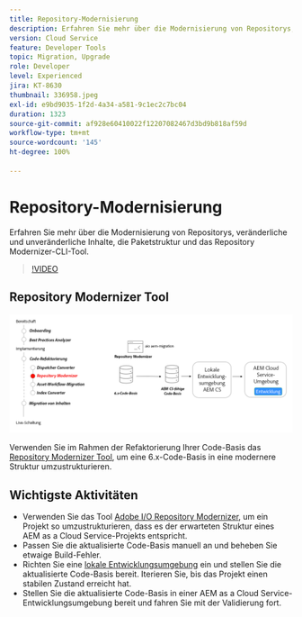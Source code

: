 ```yaml
---
title: Repository-Modernisierung
description: Erfahren Sie mehr über die Modernisierung von Repositorys, veränderliche und unveränderliche Inhalte, die Paketstruktur und das Repository Modernizer-CLI-Tool.
version: Cloud Service
feature: Developer Tools
topic: Migration, Upgrade
role: Developer
level: Experienced
jira: KT-8630
thumbnail: 336958.jpeg
exl-id: e9bd9035-1f2d-4a34-a581-9c1ec2c7bc04
duration: 1323
source-git-commit: af928e60410022f12207082467d3bd9b818af59d
workflow-type: tm+mt
source-wordcount: '145'
ht-degree: 100%

---
```


# Repository-Modernisierung

Erfahren Sie mehr über die Modernisierung von Repositorys, veränderliche und unveränderliche Inhalte, die Paketstruktur und das Repository Modernizer-CLI-Tool.

>[!VIDEO](https://video.tv.adobe.com/v/336958?quality=12&learn=on)

## Repository Modernizer Tool

![Repository Modernizer](./assets/repository-modernizer.png)

Verwenden Sie im Rahmen der Refaktorierung Ihrer Code-Basis das [Repository Modernizer Tool](https://experienceleague.adobe.com/docs/experience-manager-cloud-service/moving/refactoring-tools/repo-modernizer.html?lang=de), um eine 6.x-Code-Basis in eine modernere Struktur umzustrukturieren.

## Wichtigste Aktivitäten

* Verwenden Sie das Tool [Adobe I/O Repository Modernizer](https://github.com/adobe/aio-cli-plugin-aem-cloud-service-migration#command-aio-aem-migrationrepository-modernizer), um ein Projekt so umzustrukturieren, dass es der erwarteten Struktur eines AEM as a Cloud Service-Projekts entspricht.
* Passen Sie die aktualisierte Code-Basis manuell an und beheben Sie etwaige Build-Fehler.
* Richten Sie eine [lokale Entwicklungsumgebung](https://experienceleague.adobe.com/docs/experience-manager-learn/cloud-service/local-development-environment-set-up/overview.html?lang=de) ein und stellen Sie die aktualisierte Code-Basis bereit. Iterieren Sie, bis das Projekt einen stabilen Zustand erreicht hat.
* Stellen Sie die aktualisierte Code-Basis in einer AEM as a Cloud Service-Entwicklungsumgebung bereit und fahren Sie mit der Validierung fort.

